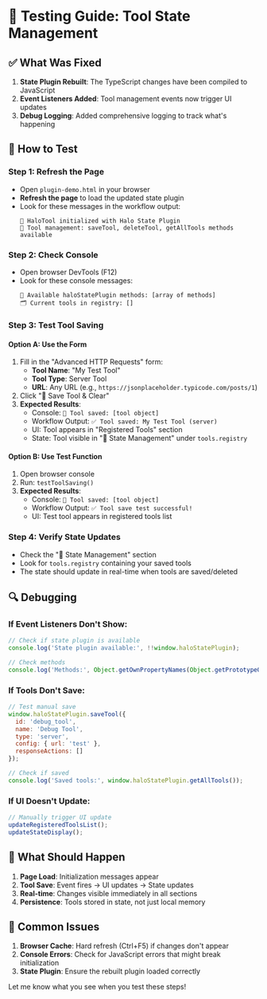 # 🧪 Testing Guide: Tool State Management

## ✅ What Was Fixed

1. **State Plugin Rebuilt**: The TypeScript changes have been compiled to JavaScript
2. **Event Listeners Added**: Tool management events now trigger UI updates
3. **Debug Logging**: Added comprehensive logging to track what's happening

## 🔧 How to Test

### **Step 1: Refresh the Page**
- Open `plugin-demo.html` in your browser
- **Refresh the page** to load the updated state plugin
- Look for these messages in the workflow output:
  ```
  🚀 HaloTool initialized with Halo State Plugin
  🔧 Tool management: saveTool, deleteTool, getAllTools methods available
  ```

### **Step 2: Check Console**
- Open browser DevTools (F12)
- Look for these console messages:
  ```
  🔧 Available haloStatePlugin methods: [array of methods]
  🗂️ Current tools in registry: []
  ```

### **Step 3: Test Tool Saving**

#### **Option A: Use the Form**
1. Fill in the "Advanced HTTP Requests" form:
   - **Tool Name**: "My Test Tool"
   - **Tool Type**: Server Tool
   - **URL**: Any URL (e.g., `https://jsonplaceholder.typicode.com/posts/1`)
2. Click "💾 Save Tool & Clear"
3. **Expected Results**:
   - Console: `🔧 Tool saved: [tool object]`
   - Workflow Output: `✅ Tool saved: My Test Tool (server)`
   - UI: Tool appears in "Registered Tools" section
   - State: Tool visible in "🔄 State Management" under `tools.registry`

#### **Option B: Use Test Function**
1. Open browser console
2. Run: `testToolSaving()`
3. **Expected Results**:
   - Console: `🔧 Tool saved: [tool object]`
   - Workflow Output: `✅ Tool save test successful!`
   - UI: Test tool appears in registered tools list

### **Step 4: Verify State Updates**
- Check the "🔄 State Management" section
- Look for `tools.registry` containing your saved tools
- The state should update in real-time when tools are saved/deleted

## 🔍 Debugging

### **If Event Listeners Don't Show:**
```javascript
// Check if state plugin is available
console.log('State plugin available:', !!window.haloStatePlugin);

// Check methods
console.log('Methods:', Object.getOwnPropertyNames(Object.getPrototypeOf(window.haloStatePlugin)));
```

### **If Tools Don't Save:**
```javascript
// Test manual save
window.haloStatePlugin.saveTool({
  id: 'debug_tool',
  name: 'Debug Tool',
  type: 'server',
  config: { url: 'test' },
  responseActions: []
});

// Check if saved
console.log('Saved tools:', window.haloStatePlugin.getAllTools());
```

### **If UI Doesn't Update:**
```javascript
// Manually trigger UI update
updateRegisteredToolsList();
updateStateDisplay();
```

## 🎯 What Should Happen

1. **Page Load**: Initialization messages appear
2. **Tool Save**: Event fires → UI updates → State updates
3. **Real-time**: Changes visible immediately in all sections
4. **Persistence**: Tools stored in state, not just local memory

## 🚨 Common Issues

1. **Browser Cache**: Hard refresh (Ctrl+F5) if changes don't appear
2. **Console Errors**: Check for JavaScript errors that might break initialization
3. **State Plugin**: Ensure the rebuilt plugin loaded correctly

Let me know what you see when you test these steps!
